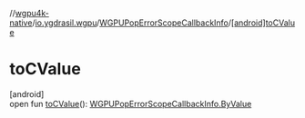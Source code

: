 //[wgpu4k-native](../../../index.md)/[io.ygdrasil.wgpu](../index.md)/[WGPUPopErrorScopeCallbackInfo](index.md)/[[android]toCValue]([android]to-c-value.md)

# toCValue

[android]\
open fun [toCValue]([android]to-c-value.md)(): [WGPUPopErrorScopeCallbackInfo.ByValue](../../io.ygdrasil.wgpu.android/-w-g-p-u-pop-error-scope-callback-info/-by-value/index.md)